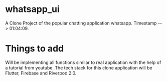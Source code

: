 # whatsapp_ui

A Clone Project of the popular chatting application whatsapp. Timestamp --> 01:04:09.

# Things to add

Will be implementing all functions similar to real application with the help of a tutorial from youtube. The tech stack for this clone application will be Flutter, Firebase and Riverpod 2.0.
